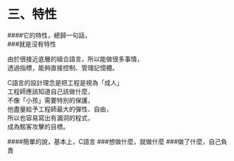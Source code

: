 # 三、特性
####它的特性，總歸一句話，  
###就是沒有特性

由於很接近底層的組合語言，所以能做很多事情，  
透過指標，能夠直接控制、管理記憶體。  

C語言的設計理念是把工程是視為「成人」  
工程師應該知道自己該做什麼，  
不像「小孩」需要特別的保護，  
他盡量給予工程師最大的彈性、自由，  
所以也容易寫出有漏洞的程式，  
成為駭客攻擊的目標。  

####簡單的說，基本上，C語言
###想做什麼，就做什麼
###做了什麼，自己負責
